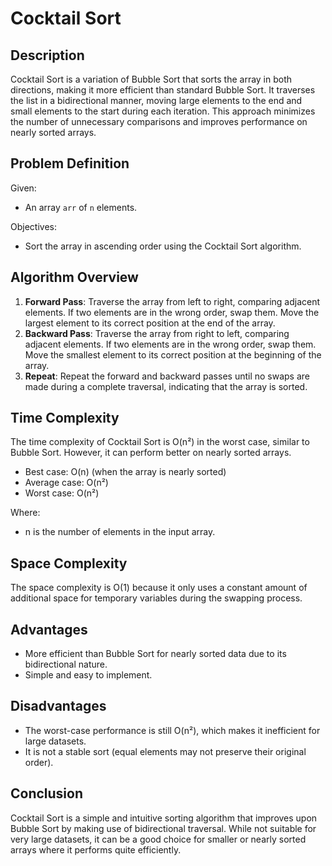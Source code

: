 # Cocktail Sort

## Description

Cocktail Sort is a variation of Bubble Sort that sorts the array in both directions, making it more efficient than standard Bubble Sort. It traverses the list in a bidirectional manner, moving large elements to the end and small elements to the start during each iteration. This approach minimizes the number of unnecessary comparisons and improves performance on nearly sorted arrays.

## Problem Definition

Given:
- An array `arr` of `n` elements.

Objectives:
- Sort the array in ascending order using the Cocktail Sort algorithm.

## Algorithm Overview

1. **Forward Pass**: Traverse the array from left to right, comparing adjacent elements. If two elements are in the wrong order, swap them. Move the largest element to its correct position at the end of the array.
2. **Backward Pass**: Traverse the array from right to left, comparing adjacent elements. If two elements are in the wrong order, swap them. Move the smallest element to its correct position at the beginning of the array.
3. **Repeat**: Repeat the forward and backward passes until no swaps are made during a complete traversal, indicating that the array is sorted.

## Time Complexity

The time complexity of Cocktail Sort is O(n²) in the worst case, similar to Bubble Sort. However, it can perform better on nearly sorted arrays.

- Best case: O(n) (when the array is nearly sorted)
- Average case: O(n²)
- Worst case: O(n²)

Where:
- n is the number of elements in the input array.

## Space Complexity

The space complexity is O(1) because it only uses a constant amount of additional space for temporary variables during the swapping process.

## Advantages

- More efficient than Bubble Sort for nearly sorted data due to its bidirectional nature.
- Simple and easy to implement.

## Disadvantages

- The worst-case performance is still O(n²), which makes it inefficient for large datasets.
- It is not a stable sort (equal elements may not preserve their original order).

## Conclusion

Cocktail Sort is a simple and intuitive sorting algorithm that improves upon Bubble Sort by making use of bidirectional traversal. While not suitable for very large datasets, it can be a good choice for smaller or nearly sorted arrays where it performs quite efficiently.
